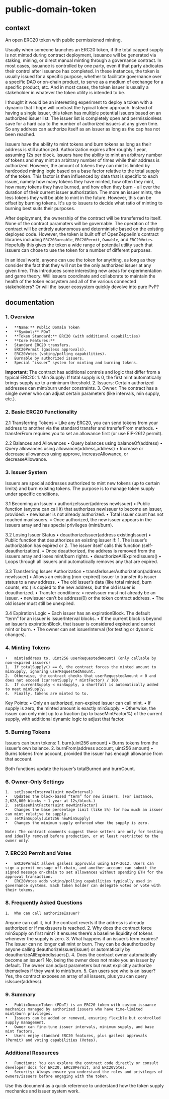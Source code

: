 # public-domain-token
## context
An open ERC20 token with public permissioned minting.

Usually when someone launches an ERC20 token, if the total capped supply is not minted during contract deployment, issuance will be generated via staking, mining, or direct manual minting through a governance contract.  In most cases, issuance is controlled by one party, even if that party abdicates their control after issuance has completed.  In these instances, the token is usually issued for a specific purpose, whether to facilitate governance over a specific DAO or on-chain product, to serve as a medium of exchange for a specific product, etc.  And in most cases, the token issuer is usually a stakeholder in whatever the token utility is intended to be.

I thought it would be an interesting experiment to deploy a token with a dynamic that I hope will contrast the typical token approach.  Instead of having a single issuer, this token has multiple potential issuers based on an authorized issuer list.  The issuer list is completely open and permissionless save for a hard cap to the number of authorized issuers at any given time.  So any address can authorize itself as an issuer as long as the cap has not been reached.

Issuers have the ability to mint tokens and burn tokens as long as their address is still authorized.  Authorization expires after roughly 1 year, assuming 12s per block.  Issuers have the ability to mint an arbitrary number of tokens and may mint an arbitrary number of times while their address is authorized.  However, the amount of tokens they can mint is limited by hardcoded minting logic based on a base factor relative to the total supply of the token.  This factor is then influenced by data that is specific to each issuer, namely how many tokens they have minted, how often they mint, how many tokens they have burned, and how often they burn - all over the duration of their current issuer authorization.  The more an issuer mints, the less tokens they will be able to mint in the future.  However, this can be offset by burning tokens.  It's up to issuers to decide what ratio of minting to burning best suits their purposes.

After deployment, the ownership of the contract will be transferred to itself.  None of the contract paramaters will be governable.  The operation of the contract will be entirely autonomous and deterministic based on the existing deployed code.  However, the token is built off of OpenZeppelin's contract libraries including `ERC20Burnable`, `ERC20Permit`, `Ownable`, and `ERC20Votes`.  Hopefully this gives the token a wide range of potential utility such that issuers can chose to use the token for a number of different purposes.

In an ideal world, anyone can use the token for anything, as long as they consider the fact that they will not be the only authorized issuer at any given time.  This introduces some interesting new areas for experimentation and game theory.  Will issuers coordinate and collaborate to maintain the health of the token ecosystem and all of the various connected stakeholders?  Or will the issuer ecosystem quickly devolve into pure PvP?

## documentation

### 1. Overview
	•	**Name:** Public Domain Token
	•	**Symbol:** PDoT
	•	**Token Standard:** ERC20 (with additional capabilities)
	•	**Core Features:**
	•	Standard ERC20 transfers.
	•	ERC20Permit (gasless approvals).
	•	ERC20Votes (voting/polling capabilities).
	•	Burnable by authorized issuers.
	•	Special “issuer” system for minting and burning tokens.

**Important:** The contract has additional controls and logic that differ from a typical ERC20:
	1.	Min Supply: If total supply is 0, the first mint automatically brings supply up to a minimum threshold.
	2.	Issuers: Certain authorized addresses can mint/burn under constraints.
	3.	Owner: The contract has a single owner who can adjust certain parameters (like intervals, min supply, etc.).

### 2. Basic ERC20 Functionality

2.1 Transferring Tokens
	•	Like any ERC20, you can send tokens from your address to another via the standard transfer and transferFrom methods.
	•	transferFrom requires you to set an allowance first (or use EIP-2612 permit).

2.2 Balances and Allowances
	•	Query balances using balanceOf(address)
	•	Query allowances using allowance(address,address)
	•	Increase or decrease allowances using approve, increaseAllowance, or decreaseAllowance.

### 3. Issuer System

Issuers are special addresses authorized to mint new tokens (up to certain limits) and burn existing tokens. The purpose is to manage token supply under specific conditions.

3.1 Becoming an Issuer
	•	authorizeIssuer(address newIssuer)
	•	Public function (anyone can call it) that authorizes newIssuer to become an issuer, provided:
	•	newIssuer is not already authorized.
	•	Total issuer count has not reached maxIssuers.
	•	Once authorized, the new issuer appears in the issuers array and has special privileges (mint/burn).

3.2 Losing Issuer Status
	•	deauthorizeIssuer(address existingIssuer)
	•	Public function that deauthorizes an existing issuer if:
	1.	The issuer’s authorization has expired or
	2.	The issuer itself calls this function (self-deauthorization).
	•	Once deauthorized, the address is removed from the issuers array and loses mint/burn rights.
	•	deauthorizeAllExpiredIssuers()
	•	Loops through all issuers and automatically removes any that are expired.

3.3 Transferring Issuer Authorization
	•	transferIssuerAuthorization(address newIssuer)
	•	Allows an existing (non-expired) issuer to transfer its issuer status to a new address.
	•	The old issuer’s data (like total minted, burn counts, etc.) is copied to the new address, but the old issuer is deauthorized.
	•	Transfer conditions:
	•	newIssuer must not already be an issuer.
	•	newIssuer can’t be address(0) or the token contract address.
	•	The old issuer must still be unexpired.

3.4 Expiration Logic
	•	Each issuer has an expirationBlock. The default “term” for an issuer is issuerInterval blocks.
	•	If the current block is beyond an issuer’s expirationBlock, that issuer is considered expired and cannot mint or burn.
	•	The owner can set issuerInterval (for testing or dynamic changes).

### 4. Minting Tokens
	•	mint(address to, uint256 userRequestedAmount) (only callable by non-expired issuers)
	1.	If totalSupply() == 0, the contract forces the minted amount to minSupply, ignoring userRequestedAmount.
	2.	Otherwise, the contract checks that userRequestedAmount > 0 and does not exceed (currentSupply * mintFactor) / 100.
	3.	If currentSupply < minSupply, a shortfall is automatically added to meet minSupply.
	4.	Finally, tokens are minted to to.

Key Points:
	•	Only an authorized, non-expired issuer can call mint.
	•	If supply is zero, the minted amount is exactly minSupply.
	•	Otherwise, the issuer can only mint up to a fraction (up to baseMintFactor%) of the current supply, with additional dynamic logic to adjust that factor.

### 5. Burning Tokens

Issuers can burn tokens:
	1.	burn(uint256 amount)
	•	Burns tokens from the issuer’s own balance.
	2.	burnFrom(address account, uint256 amount)
	•	Burns tokens from account, provided the issuer has enough allowance from that account.

Both functions update the issuer’s totalBurned and burnCount.

### 6. Owner-Only Settings
	1.	setIssuerInterval(uint newInterval)
	•	Updates the block-based “term” for new issuers. (For instance, 2,628,000 blocks ~ 1 year at 12s/block.)
	2.	setBaseMintFactor(uint newMintFactor)
	•	Changes the base percentage limit (like 5%) for how much an issuer can mint relative to supply.
	3.	setMinSupply(uint256 newMinSupply)
	•	Changes the minimum supply enforced when the supply is zero.

	Note: The contract comments suggest these setters are only for testing and ideally removed before production, or at least restricted to the owner only.

### 7. ERC20 Permit and Votes
	•	ERC20Permit allows gasless approvals using EIP-2612. Users can sign a permit message off-chain, and another account can submit the signed message on-chain to set allowances without spending ETH for the approval transaction.
	•	ERC20Votes adds voting/polling capabilities typically used in governance systems. Each token holder can delegate votes or vote with their tokens.

### 8. Frequently Asked Questions
	1.	Who can call authorizeIssuer?
Anyone can call it, but the contract reverts if the address is already authorized or if maxIssuers is reached.
	2.	Why does the contract force minSupply on first mint?
It ensures there’s a baseline liquidity of tokens whenever the supply is zero.
	3.	What happens if an issuer’s term expires?
The issuer can no longer call mint or burn. They can be deauthorized by anyone calling deauthorizeIssuer(issuer) or automatically by deauthorizeAllExpiredIssuers().
	4.	Does the contract owner automatically become an issuer?
No, being the owner does not make you an issuer by default. The owner can adjust parameters but must explicitly authorize themselves if they want to mint/burn.
	5.	Can users see who is an issuer?
Yes, the contract exposes an array of all issuers, plus you can query isIssuer(address).

### 9. Summary
	•	PublicDomainToken (PDoT) is an ERC20 token with custom issuance mechanics managed by authorized issuers who have time-limited mint/burn privileges.
	•	Issuers can be added or removed, ensuring flexible but controlled supply management.
	•	Owner can fine-tune issuer intervals, minimum supply, and base mint factors.
	•	Users enjoy standard ERC20 features, plus gasless approvals (Permit) and voting capabilities (Votes).

### Additional Resources
	•	Functions: You can explore the contract code directly or consult developer docs for ERC20, ERC20Permit, and ERC20Votes.
	•	Security: Always ensure you understand the roles and privileges of owners/issuers before engaging with the token.

Use this document as a quick reference to understand how the token supply mechanics and issuer system work.